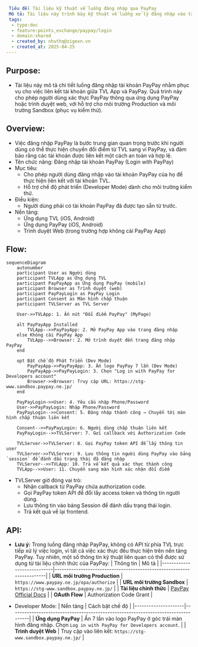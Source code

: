 ```yaml
 Tiêu đề: Tài liệu kỹ thuật về luồng đăng nhập qua PayPay
 Mô tả: Tài liệu này trình bày kỹ thuật về luồng xử lý đăng nhập vào tài khoản PayPay để thực hiện việc liên kết tài khoản TVL và tài khoản PayPay thông qua ứng dụng PayPay hoặc trình duyệt.
 tags:
  - type:doc
  - feature:points_exchange/paypay/login
  - domain:shared
  - created_by: nhuthq@zigexn.vn
  - created_at: 2025-04-25
----
```

## Purpose:

- Tài liệu này mô tả chi tiết luồng đăng nhập tài khoản PayPay nhằm phục vụ cho việc liên kết tài khoản giữa TVL App và PayPay. Quá trình này cho phép người dùng xác thực PayPay thông qua ứng dụng PayPay hoặc trình duyệt web, với hỗ trợ cho môi trường Production và môi trường Sandbox (phục vụ kiểm thử).

## Overview:

- Việc đăng nhập PayPay là bước trung gian quan trọng trước khi người dùng có thể thực hiện chuyển đổi điểm từ TVL sang ví PayPay, và đảm bảo rằng các tài khoản được liên kết một cách an toàn và hợp lệ.
- Tên chức năng: Đăng nhập tài khoản PayPay (Login with PayPay)
- Mục tiêu:
  - Cho phép người dùng đăng nhập vào tài khoản PayPay của họ để thực hiện liên kết với tài khoản TVL.
  - Hỗ trợ chế độ phát triển (Developer Mode) dành cho môi trường kiểm thử.
- Điều kiện:
  - Người dùng phải có tài khoản PayPay đã được tạo sẵn từ trước.
- Nền tảng:
  - Ứng dụng TVL (iOS, Android)
  - Ứng dụng PayPay (iOS, Android)
  - Trình duyệt Web (trong trường hợp không cài PayPay App)

## Flow:

```mermaid
sequenceDiagram
    autonumber
    participant User as Người dùng
    participant TVLApp as Ứng dụng TVL
    participant PayPayApp as Ứng dụng PayPay (mobile)
    participant Browser as Trình duyệt (web)
    participant PayPayLogin as PayPay Login
    participant Consent as Màn hình chấp thuận
    participant TVLServer as TVL Server

    User->>TVLApp: 1. Ấn nút "Đổi điểm PayPay" (MyPage)

    alt PayPayApp Installed
        TVLApp-->>PayPayApp: 2. Mở PayPay App vào trang đăng nhập
    else Không cài PayPay App
        TVLApp-->>Browser: 2. Mở trình duyệt đến trang đăng nhập PayPay
    end

    opt Bật chế độ Phát Triển (Dev Mode)
        PayPayApp->>PayPayApp: 3. Ấn logo PayPay 7 lần (Dev Mode)
        PayPayApp->>PayPayLogin: 3. Chọn "Log in with PayPay for Developers account"
        Browser->>Browser: Truy cập URL: https://stg-www.sandbox.paypay.ne.jp/
    end

    PayPayLogin->>User: 4. Yêu cầu nhập Phone/Password
    User->>PayPayLogin: Nhập Phone/Password
    PayPayLogin-->>Consent: 5. Đăng nhập thành công → Chuyển tới màn hình chấp thuận liên kết

    Consent-->>PayPayLogin: 6. Người dùng chấp thuận liên kết
    PayPayLogin-->>TVLServer: 7. Gửi callback với Authorization Code

    TVLServer->>TVLServer: 8. Gọi PayPay token API để lấy thông tin user
    TVLServer->>TVLServer: 9. Lưu thông tin người dùng PayPay vào bảng `session` để đánh dấu trạng thái đã đăng nhập
    TVLServer-->>TVLApp: 10. Trả về kết quả xác thực thành công
    TVLApp-->>User: 11. Chuyển sang màn hình xác nhận đổi điểm
```

- TVLServer giờ đóng vai trò:
  - Nhận callback từ PayPay chứa authorization code.
  - Gọi PayPay token API để đổi lấy access token và thông tin người dùng.
  - Lưu thông tin vào bảng Session để đánh dấu trạng thái login.
  - Trả kết quả về lại frontend.

## API:

- **Lưu ý:** Trong luồng đăng nhập PayPay, không có API từ phía TVL trực tiếp xử lý việc login, vì tất cả việc xác thực đều thực hiện trên nền tảng PayPay. Tuy nhiên, một số thông tin kỹ thuật liên quan có thể được sử dụng từ tài liệu chính thức của PayPay:
  | Thông tin | Mô tả |
  |----------------------------|----------------------------------------------------------------------|
  | **URL môi trường Production** | `https://www.paypay.ne.jp/opa/authorize` |
  | **URL môi trường Sandbox** | `https://stg-www.sandbox.paypay.ne.jp/` |
  | **Tài liệu chính thức** | [PayPay Official Docs](https://www.paypay.ne.jp/opa/doc/v1.0/account_link.html#section/Acquire-user-authorization) |
  | **OAuth Flow** | Authorization Code Grant |

- Developer Mode:
  | Nền tảng | Cách bật chế độ |
  |---------------------|----------------------------------------------------------------------------------|
  | **Ứng dụng PayPay** | Ấn 7 lần vào logo PayPay ở góc trái màn hình đăng nhập. Chọn `Log in with PayPay for Developers account`. |
  | **Trình duyệt Web** | Truy cập vào liên kết: `https://stg-www.sandbox.paypay.ne.jp/` |
